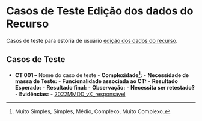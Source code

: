 # Casos de Teste Edição dos dados do Recurso

Casos de teste para estória de usuário [edição dos dados do recurso](../../estorias_de_usuarios/03_edicao_dos_dados_do_recurso).

## Casos de Teste

- **CT 001 –** Nome do caso de teste
      - **Complexidade[^¹]:**
      - **Necessidade de massa de Teste:**
      - **Funcionalidade associada ao CT:**
      - **Resultado Esperado:**
      - **Resultado final:**
      - **Observação:**
      - **Necessita ser retestado?**
      - **Evidências:**
        - [2022MMDD_vX_responsável]()

[^¹]: Muito Simples, Simples, Médio, Complexo, Muito Complexo.